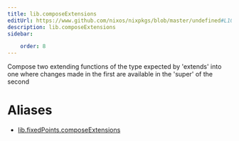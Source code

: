 ```yaml
---
title: lib.composeExtensions
editUrl: https://www.github.com/nixos/nixpkgs/blob/master/undefined#L107C5
description: lib.composeExtensions
sidebar:

    order: 8
---
```


Compose two extending functions of the type expected by 'extends'
into one where changes made in the first are available in the
'super' of the second


# Aliases

- [lib.fixedPoints.composeExtensions](/nix-doc-comments/reference/lib/fixedpoints/lib-fixedpoints-composeextensions)


